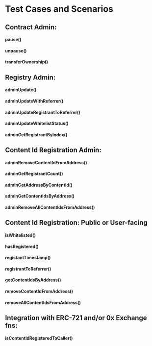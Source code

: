 # Test Cases and Scenarios

## Contract Admin:
#### pause()
#### unpause()
#### transferOwnership()

## Registry Admin:
#### adminUpdate()
#### adminUpdateWithReferrer()
#### adminUpdateRegistrantToReferrer()
#### adminUpdateWhitelistStatus()
#### adminGetRegistrantByIndex()

## Content Id Registration Admin:
#### adminRemoveContentIdFromAddress()
#### adminGetRegistrantCount()
#### adminGetAddressByContentId()
#### adminGetContentIdsByAddress()
#### adminRemoveAllContentIdsFromAddress()

## Content Id Registration: Public or User-facing
#### isWhitelisted()
#### hasRegistered()
#### registantTimestamp()
#### registrantToReferrer()
#### getContentIdsByAddress()
#### removeContentIdFromAddress()
#### removeAllContentIdsFromAddress()

## Integration with ERC-721 and/or 0x Exchange fns:
#### isContentIdRegisteredToCaller()

